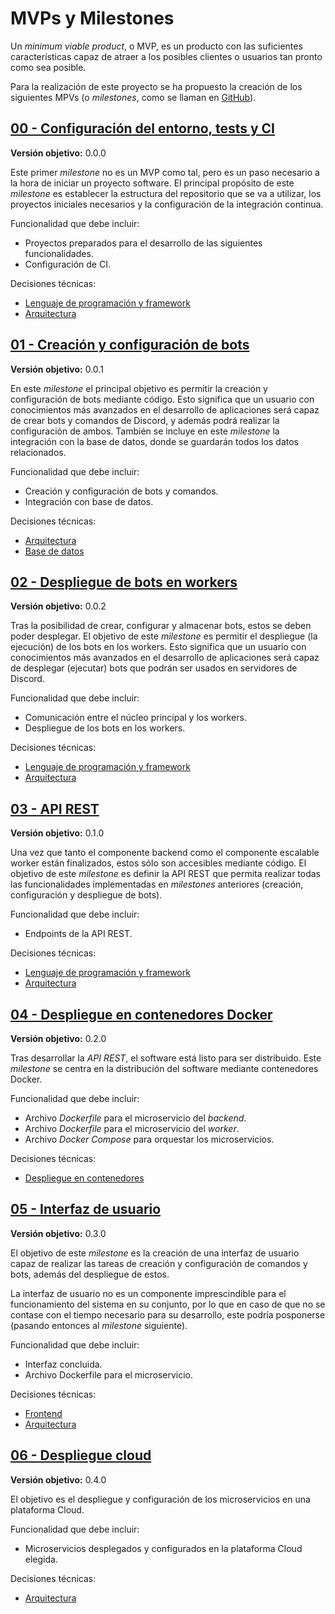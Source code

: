 # MVPs y Milestones

Un *minimum viable product*, o MVP, es un producto con las suficientes características capaz de atraer a los posibles clientes o usuarios tan pronto como sea posible.

Para la realización de este proyecto se ha propuesto la creación de los siguientes MPVs (o *milestones*, como se llaman en [GitHub](https://github.com/harvestcore/matroos/milestones)).

## [00 - Configuración del entorno, tests y CI](https://github.com/harvestcore/matroos/milestone/3)

**Versión objetivo:** 0.0.0

Este primer *milestone* no es un MVP como tal, pero es un paso necesario a la hora de iniciar un proyecto software. El principal propósito de este *milestone* es establecer la estructura del repositorio que se va a utilizar, los proyectos iniciales necesarios y la configuración de la integración continua.

Funcionalidad que debe incluir:

- Proyectos preparados para el desarrollo de las siguientes funcionalidades.
- Configuración de CI.

Decisiones técnicas:

- [Lenguaje de programación y framework](../analisis/herramientas.md#lenguaje-de-programación)
- [Arquitectura](../analisis/arquitectura.md)

## [01 - Creación y configuración de bots](https://github.com/harvestcore/matroos/milestone/6)

**Versión objetivo:** 0.0.1

En este *milestone* el principal objetivo es permitir la creación y configuración de bots mediante código. Esto significa que un usuario con conocimientos más avanzados en el desarrollo de aplicaciones será capaz de crear bots y comandos de Discord, y además podrá realizar la configuración de ambos. También se incluye en este *milestone* la integración con la base de datos, donde se guardarán todos los datos relacionados.

Funcionalidad que debe incluir:

- Creación y configuración de bots y comandos.
- Integración con base de datos.

Decisiones técnicas:

- [Arquitectura](../analisis/arquitectura.md)
- [Base de datos](../analisis/herramientas.md#base-de-datos)

## [02 - Despliegue de bots en workers](https://github.com/harvestcore/matroos/milestone/5)

**Versión objetivo:** 0.0.2

Tras la posibilidad de crear, configurar y almacenar bots, estos se deben poder desplegar. El objetivo de este *milestone* es permitir el despliegue (la ejecución) de los bots en los workers. Esto significa que un usuario con conocimientos más avanzados en el desarrollo de aplicaciones será capaz de desplegar (ejecutar) bots que podrán ser usados en servidores de Discord.

Funcionalidad que debe incluir:

- Comunicación entre el núcleo principal y los workers.
- Despliegue de los bots en los workers.

Decisiones técnicas:

- [Lenguaje de programación y framework](../analisis/herramientas.md#lenguaje-de-programación)
- [Arquitectura](../analisis/arquitectura.md)

## [03 - API REST](https://github.com/harvestcore/matroos/milestone/7)

**Versión objetivo:** 0.1.0

Una vez que tanto el componente backend como el componente escalable worker están finalizados, estos sólo son accesibles mediante código. El objetivo de este *milestone* es definir la API REST que permita realizar todas las funcionalidades implementadas en *milestones* anteriores (creación, configuración y despliegue de bots).

Funcionalidad que debe incluir:

- Endpoints de la API REST.

Decisiones técnicas:

- [Lenguaje de programación y framework](../analisis/herramientas.md#lenguaje-de-programación)
- [Arquitectura](../analisis/arquitectura.md)

## [04 - Despliegue en contenedores Docker](https://github.com/harvestcore/matroos/milestone/3)

**Versión objetivo:** 0.2.0

Tras desarrollar la *API REST*, el software está listo para ser distribuido. Este *milestone* se centra en la distribución del software mediante contenedores Docker.

Funcionalidad que debe incluir:

- Archivo *Dockerfile* para el microservicio del *backend*.
- Archivo *Dockerfile* para el microservicio del *worker*.
- Archivo *Docker Compose* para orquestar los microservicios.

Decisiones técnicas:

- [Despliegue en contenedores](../analisis/herramientas.md#despliegue-en-contenedores)

## [05 - Interfaz de usuario](https://github.com/harvestcore/matroos/milestone/9)

**Versión objetivo:** 0.3.0

El objetivo de este *milestone* es la creación de una interfaz de usuario capaz de realizar las tareas de creación y configuración de comandos y bots, además del despliegue de estos.

La interfaz de usuario no es un componente imprescindible para el funcionamiento del sistema en su conjunto, por lo que en caso de que no se contase con el tiempo necesario para su desarrollo, este podría posponerse (pasando entonces al *milestone* siguiente).

Funcionalidad que debe incluir:

- Interfaz concluida.
- Archivo Dockerfile para el microservicio.

Decisiones técnicas:

- [Frontend](../analisis/herramientas.md#frontend)
- [Arquitectura](../analisis/arquitectura.md)

## [06 - Despliegue cloud](https://github.com/harvestcore/matroos/milestone/4)

**Versión objetivo:** 0.4.0

El objetivo es el despliegue y configuración de los microservicios en una plataforma Cloud.

Funcionalidad que debe incluir:

- Microservicios desplegados y configurados en la plataforma Cloud elegida.

Decisiones técnicas:

- [Arquitectura](../analisis/arquitectura.md)

